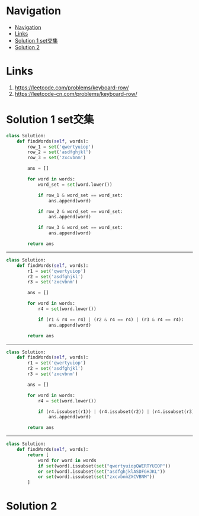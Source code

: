 # Navigation
- [Navigation](#navigation)
- [Links](#links)
- [Solution 1 set交集](#solution-1-set%e4%ba%a4%e9%9b%86)
- [Solution 2](#solution-2)

# Links
1. https://leetcode.com/problems/keyboard-row/
2. https://leetcode-cn.com/problems/keyboard-row/


# Solution 1 set交集
```python
class Solution:
    def findWords(self, words):
        row_1 = set('qwertyuiop')
        row_2 = set('asdfghjkl')
        row_3 = set('zxcvbnm')

        ans = []

        for word in words:
            word_set = set(word.lower())

            if row_1 & word_set == word_set:
                ans.append(word)

            if row_2 & word_set == word_set:
                ans.append(word)

            if row_3 & word_set == word_set:
                ans.append(word)

        return ans
```
---
```python
class Solution:
    def findWords(self, words):
        r1 = set('qwertyuiop')
        r2 = set('asdfghjkl')
        r3 = set('zxcvbnm')

        ans = []

        for word in words:
            r4 = set(word.lower())

            if (r1 & r4 == r4) | (r2 & r4 == r4) | (r3 & r4 == r4):
                ans.append(word)

        return ans

```
---
```python
class Solution:
    def findWords(self, words):
        r1 = set('qwertyuiop')
        r2 = set('asdfghjkl')
        r3 = set('zxcvbnm')

        ans = []

        for word in words:
            r4 = set(word.lower())

            if (r4.issubset(r1)) | (r4.issubset(r2)) | (r4.issubset(r3)):
                ans.append(word)

        return ans
```
---
```python
class Solution:
    def findWords(self, words):
        return [
            word for word in words
            if set(word).issubset(set("qwertyuiopQWERTYUIOP"))
            or set(word).issubset(set("asdfghjklASDFGHJKL"))
            or set(word).issubset(set("zxcvbnmZXCVBNM"))
        ]

```

# Solution 2